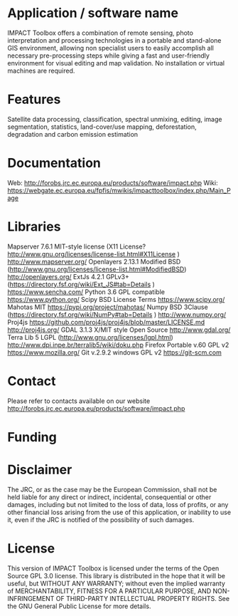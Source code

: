 # Application / software name
IMPACT Toolbox offers a combination of remote sensing, photo interpretation and processing technologies in a portable and stand-alone GIS environment, allowing non specialist users to easily accomplish all necessary pre-processing steps while giving a fast and user-friendly environment for visual editing and map validation. No installation or virtual machines are required.

# Features
Satellite data processing, classification, spectral unmixing, editing, image segmentation, statistics, land-cover/use mapping, deforestation, degradation and carbon emission estimation

# Documentation
Web: http://forobs.jrc.ec.europa.eu/products/software/impact.php
Wiki: https://webgate.ec.europa.eu/fpfis/mwikis/impacttoolbox/index.php/Main_Page

# Libraries

Mapserver 7.6.1	MIT-style license (X11 License? http://www.gnu.org/licenses/license-list.html#X11License ) 	http://www.mapserver.org/
Openlayers 2.13.1 	Modified BSD (http://www.gnu.org/licenses/license-list.html#ModifiedBSD) 	http://openlayers.org/
ExtJs 4.2.1 	GPLv3+ (https://directory.fsf.org/wiki/Ext_JS#tab=Details ) 	https://www.sencha.com/
Python 3.6	GPL compatible 	https://www.python.org/
Scipy	BSD License Terms	https://www.scipy.org/
Mahotas MIT https://pypi.org/project/mahotas/
Numpy 	BSD 3Clause (https://directory.fsf.org/wiki/NumPy#tab=Details ) 	http://www.numpy.org/
Proj4js 	https://github.com/proj4js/proj4js/blob/master/LICENSE.md 	http://proj4js.org/
GDAL 3.1.3	X/MIT style Open Source 	http://www.gdal.org/
Terra Lib 5	LGPL (http://www.gnu.org/licenses/lgpl.html) 	http://www.dpi.inpe.br/terralib5/wiki/doku.php
Firefox Portable v.60	GPL v2	https://www.mozilla.org/
Git  v.2.9.2 windows	GPL v2	https://git-scm.com

# Contact
Please refer to contacts available on our website http://forobs.jrc.ec.europa.eu/products/software/impact.php

# Funding

# Disclaimer
The JRC, or as the case may be the European Commission, shall not be  held liable for any direct or indirect, incidental,
consequential or  other damages, including but not limited to the loss of data, loss of  profits,
or any other financial loss arising from the use of this application, or inability to use it,
even if the JRC is notified of the possibility of such damages.

# License
This version of IMPACT Toolbox is licensed under the terms of the Open Source GPL 3.0 license.
This library is distributed in the hope that it will be useful, but WITHOUT ANY WARRANTY;
without even the implied warranty of MERCHANTABILITY, FITNESS FOR A PARTICULAR PURPOSE, AND
NON-INFRINGEMENT OF THIRD-PARTY INTELLECTUAL PROPERTY RIGHTS. See the GNU General Public License
for more details.